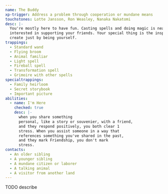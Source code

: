 ```yaml
---
name: The Buddy
xp-trigger: Address a problem through cooperation or mundane means
touchstones: Lotte Jansson, Ron Weasley, Nanaka Nakatomi
desc: |-
  You're mostly here to have fun. Casting spells and doing magic is neat, but you're more
  interested in supporting your friends. Your special thing is the inspiration and wonder that you
  create just by being yourself.
trappings:
  - Standard wand
  - Flying broom
  - Animal familiar
  - Light spell
  - Fireball spell
  - Transformation spell
  - Grimoire with other spells
specialtrappings:
  - Family heirloom
  - Secret storybook
  - Important picture
abilities:
  - name: I'm Here
    checked: true
    desc: |-
      when you share something
      personal, like a story or souvenier, with a friend,
      and they respond positively, you both clear 1
      stress. When you assist someone in a way that
      references something you've shared in the past,
      and they mark Friendship, you don't mark
      stress.
contacts:
  - An older sibling
  - A younger sibling
  - A mundane citizen or laborer
  - A talking animal
  - A visitor from another land
---
```


TODO describe